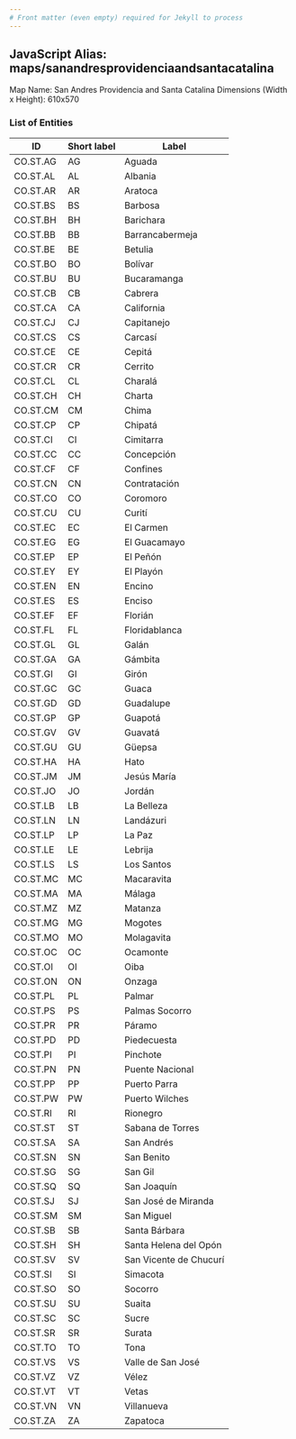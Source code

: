 ```yaml
---
# Front matter (even empty) required for Jekyll to process
---
```


## JavaScript Alias: maps/sanandresprovidenciaandsantacatalina

Map Name: San Andres Providencia and Santa Catalina
Dimensions (Width x Height): 610x570





### List of Entities

ID | Short label | Label
---|---|---|
CO.ST.AG|AG|Aguada
CO.ST.AL|AL|Albania
CO.ST.AR|AR|Aratoca
CO.ST.BS|BS|Barbosa
CO.ST.BH|BH|Barichara
CO.ST.BB|BB|Barrancabermeja
CO.ST.BE|BE|Betulia
CO.ST.BO|BO|Bolívar
CO.ST.BU|BU|Bucaramanga
CO.ST.CB|CB|Cabrera
CO.ST.CA|CA|California
CO.ST.CJ|CJ|Capitanejo
CO.ST.CS|CS|Carcasí
CO.ST.CE|CE|Cepitá
CO.ST.CR|CR|Cerrito
CO.ST.CL|CL|Charalá
CO.ST.CH|CH|Charta
CO.ST.CM|CM|Chima
CO.ST.CP|CP|Chipatá
CO.ST.CI|CI|Cimitarra
CO.ST.CC|CC|Concepción
CO.ST.CF|CF|Confines
CO.ST.CN|CN|Contratación
CO.ST.CO|CO|Coromoro
CO.ST.CU|CU|Curití
CO.ST.EC|EC|El Carmen
CO.ST.EG|EG|El Guacamayo
CO.ST.EP|EP|El Peñón
CO.ST.EY|EY|El Playón
CO.ST.EN|EN|Encino
CO.ST.ES|ES|Enciso
CO.ST.EF|EF|Florián
CO.ST.FL|FL|Floridablanca
CO.ST.GL|GL|Galán
CO.ST.GA|GA|Gámbita
CO.ST.GI|GI|Girón
CO.ST.GC|GC|Guaca
CO.ST.GD|GD|Guadalupe
CO.ST.GP|GP|Guapotá
CO.ST.GV|GV|Guavatá
CO.ST.GU|GU|Güepsa
CO.ST.HA|HA|Hato
CO.ST.JM|JM|Jesús María
CO.ST.JO|JO|Jordán
CO.ST.LB|LB|La Belleza
CO.ST.LN|LN|Landázuri
CO.ST.LP|LP|La Paz
CO.ST.LE|LE|Lebrija
CO.ST.LS|LS|Los Santos
CO.ST.MC|MC|Macaravita
CO.ST.MA|MA|Málaga
CO.ST.MZ|MZ|Matanza
CO.ST.MG|MG|Mogotes
CO.ST.MO|MO|Molagavita
CO.ST.OC|OC|Ocamonte
CO.ST.OI|OI|Oiba
CO.ST.ON|ON|Onzaga
CO.ST.PL|PL|Palmar
CO.ST.PS|PS|Palmas Socorro
CO.ST.PR|PR|Páramo
CO.ST.PD|PD|Piedecuesta
CO.ST.PI|PI|Pinchote
CO.ST.PN|PN|Puente Nacional
CO.ST.PP|PP|Puerto Parra
CO.ST.PW|PW|Puerto Wilches
CO.ST.RI|RI|Rionegro
CO.ST.ST|ST|Sabana de Torres
CO.ST.SA|SA|San Andrés
CO.ST.SN|SN|San Benito
CO.ST.SG|SG|San Gil
CO.ST.SQ|SQ|San Joaquín
CO.ST.SJ|SJ|San José de Miranda
CO.ST.SM|SM|San Miguel
CO.ST.SB|SB|Santa Bárbara
CO.ST.SH|SH|Santa Helena del Opón
CO.ST.SV|SV|San Vicente de Chucurí
CO.ST.SI|SI|Simacota
CO.ST.SO|SO|Socorro
CO.ST.SU|SU|Suaita
CO.ST.SC|SC|Sucre
CO.ST.SR|SR|Surata
CO.ST.TO|TO|Tona
CO.ST.VS|VS|Valle de San José
CO.ST.VZ|VZ|Vélez
CO.ST.VT|VT|Vetas
CO.ST.VN|VN|Villanueva
CO.ST.ZA|ZA|Zapatoca